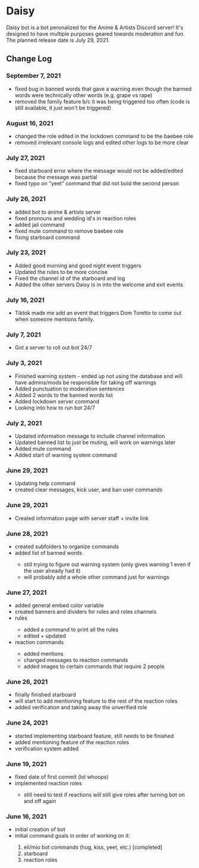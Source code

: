 <h1>Daisy</h1>
<p>Daisy bot is a bot peronalized for the Anime & Artists Discord server! It's designed to have multiple purposes geared towards moderation and fun. The planned release date is July 29, 2021.</p>
<h2>Change Log</h2>
<h3>September 7, 2021</h3>
  <p>
    <ul>
      <li>fixed bug in banned words that gave a warning even though the banned words were technically other words (e.g. grape vs rape)</li>
      <li>removed the family feature b/c it was being triggered too often (code is still available, it just won't be triggered)</li>
    </ul>
  </p>
<h3>August 16, 2021</h3>
  <p>
    <ul>
      <li>changed the role edited in the lockdown command to be the baebee role</li>
      <li>removed irrelevant console logs and edited other logs to be more clear</li>
    </ul>
  </p>
<h3>July 27, 2021</h3>
  <p>
    <ul>
      <li>fixed starboard error where the message would not be added/edited because the message was partial</li>
      <li>fixed typo on "yeet" command that did not bold the second person</li>
    </ul>
  </p>
<h3>July 26, 2021</h3>
  <p>
    <ul>
      <li>added bot to anime & artists server</li>
      <li>fixed pronouns and wedding id's in reaction roles</li>
      <li>added jail command</li>
      <li>fixed mute command to remove baebee role</li>
      <li>fixing starboard command</li>
    </ul>
  </p>
<h3>July 23, 2021</h3>
  <p>
    <ul>
      <li>Added good morning and good night event triggers</li>
      <li>Updated the rules to be more concise</li>
      <li>Fixed the channel id of the starboard and log</li>
      <li>Added the other servers Daisy is in into the welcome and exit events</li>
    </ul>
  </p>
<h3>July 16, 2021</h3>
  <p>
    <ul>
      <li>Tiktok made me add an event that triggers Dom Toretto to come out when someone mentions family.</li>
    </ul>
  </p>
<h3>July 7, 2021</h3>
  <p>
    <ul>
      <li>Got a server to roll out bot 24/7</li>
    </ul>
  </p>
<h3>July 3, 2021</h3>
  <p>
    <ul>
      <li>Finished warning system - ended up not using the database and will have admins/mods be responsible for taking off warnings</li>
      <li>Added punctuation to moderation sentences</li>
      <li>Added 2 words to the banned words list</li>
      <li>Added lockdown server command</li>
      <li>Looking into how to run bot 24/7</li>
    </ul>
  </p>
<h3>July 2, 2021</h3>
  <p>
    <ul>
      <li>Updated information message to include channel information</li>
      <li>Updated banned list to just be muting, will work on warnings later</li>
      <li>Added mute command</li>
      <li>Added start of warning system command</li>
    </ul>
  </p>
<h3>June 29, 2021</h3>
  <p>
    <ul>
      <li>Updating help command</li>
      <li>created clear messages, kick user, and ban user commands</li>
    </ul>
  </p>
<h3>June 29, 2021</h3>
  <p>
    <ul>
      <li>Created information page with server staff + invite link</li>
    </ul>
  </p>
<h3>June 28, 2021</h3>
  <p>
    <ul>
      <li>created subfolders to organize commands</li>
      <li>added list of banned words</li>
        <ul>
          <li>still trying to figure out warning system (only gives warning 1 even if the user already had it)</li>
          <li>will probably add a whole other command just for warnings</li>
        </ul>
    </ul>
  </p>
<h3>June 27, 2021</h3>
  <p>
    <ul>
      <li>added general embed color variable</li>
      <li>created banners and dividers for rules and roles channels</li>
      <li>rules</li>
        <ul>
          <li>added a command to print all the rules</li>
          <li>edited + updated
        </ul>
      <li>reaction commands</li>
        <ul>
          <li>added mentions</li>
          <li>changed messages to reaction commands</li>
          <li>added images to certain commands that require 2 people</li>
        </ul>
    </ul>
  </p>

<h3>June 26, 2021</h3>
  <p>
    <ul>
      <li>finally finished starboard</li>
      <li>will start to add mentioning feature to the rest of the reaction roles</li>
      <li>added verification and taking away the unverified role</li>
    </ul>
  </p>

<h3>June 24, 2021</h3>
  <p>
    <ul>
      <li>started implementing starboard feature, still needs to be finished</li>
      <li>added mentioning feature of the reaction roles
      <li>verification system added</li>
    </ul>
  </p>

<h3>June 19, 2021</h3>
  <p>
    <ul>
      <li>fixed date of first commit (lol whoops)
      <li>implemented reaction roles</li>
        <ul><li>still need to test if reactions will still give roles after turning bot on and off again</li></ul>
    </ul>
  </p>

<h3>June 16, 2021</h3>
  <p>
    <ul>
      <li>initial creation of bot</li>
      <li>initial command goals in order of working on it:</li>
      <ol>
        <li>eli/mio bot commands (hug, kiss, yeet, etc.) [completed]</li>
        <li>starboard</li>
        <li>reaction roles</li>
      </ol>
    </ul>
  </p>
